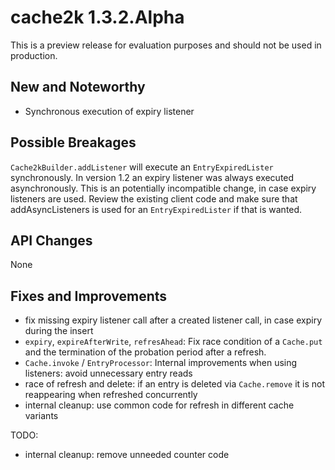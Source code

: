 # cache2k 1.3.2.Alpha

This is a preview release for evaluation purposes and should not be used in production.

## New and Noteworthy

- Synchronous execution of expiry listener

## Possible Breakages

`Cache2kBuilder.addListener` will execute an `EntryExpiredLister` synchronously. In version
1.2 an expiry listener was always executed asynchronously. This is an potentially incompatible 
change, in case expiry listeners are used. Review the existing client code and
make sure that addAsyncListeners is used for an `EntryExpiredLister` if that is wanted.

## API Changes 

None

## Fixes and Improvements

- fix missing expiry listener call after a created listener call, in case expiry during the insert
- `expiry`, `expireAfterWrite`, `refresAhead`: Fix race condition of a `Cache.put` and the
  termination of the probation period after a refresh.
- `Cache.invoke` / `EntryProcessor`:  Internal improvements when using listeners: avoid unnecessary entry reads
- race of refresh and delete: if an entry is deleted via `Cache.remove` it is not
  reappearing when refreshed concurrently
- internal cleanup: use common code for refresh in different cache variants

TODO:
- internal cleanup: remove unneeded counter code
